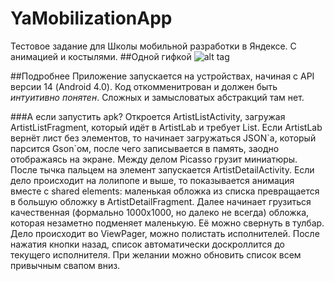 # YaMobilizationApp

Тестовое задание для Школы мобильной разработки в Яндексе.
С анимацией и костылями.
##Одной гифкой
![alt tag](./animation.gif)

##Подробнее
Приложение запускается на устройствах, начиная с API версии 14 (Android 4.0).
Код откомменитрован и должен быть *интуитивно понятен*. Сложных и замысловатых абстракций там нет.


###А если запустить apk? 
Откроется ArtistListActivity, загружая ArtistListFragment, который идёт в ArtistLab и требует List<Artist>. Если ArtistLab вернёт лист без элементов, то начинает загружаться JSON\`а, который парсится Gson\`ом, после чего записывается в память, заодно отображаясь на экране. Между делом Picasso грузит миниатюры. После тычка пальцем на элемент запускается ArtistDetailActivity. Если дело происходит на лолипопе и выше, то показывается анимация вместе с shared elements: маленькая обложка из списка превращается в большую обложку в ArtistDetailFragment. Далее начинает грузиться качественная (формально 1000x1000, но далеко не всегда) обложка, которая незаметно подменяет маленькую. Её можно свернуть в тулбар. Дело происходит во ViewPager, можно полистать исполнителей. После нажатия кнопки назад, список автоматически доскроллится до текущего исполнителя. При желании можно обновить список всем привычным свапом вниз.
